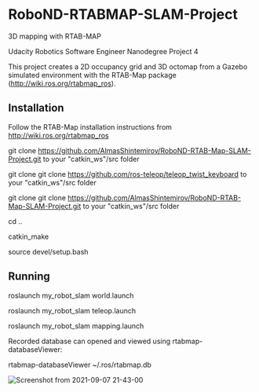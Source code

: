 # RoboND-RTABMAP-SLAM-Project
3D mapping with RTAB-MAP  

Udacity Robotics Software Engineer Nanodegree Project 4 

This project creates a 2D occupancy grid and 3D octomap from a Gazebo simulated environment with the RTAB-Map package (http://wiki.ros.org/rtabmap_ros).

## Installation

  Follow the RTAB-Map installation instructions from http://wiki.ros.org/rtabmap_ros
  
  git clone https://github.com/AlmasShintemirov/RoboND-RTAB-Map-SLAM-Project.git to your "catkin_ws"/src folder
  
  git clone git clone https://github.com/ros-teleop/teleop_twist_keyboard to your "catkin_ws"/src folder
  
  git clone git clone https://github.com/AlmasShintemirov/RoboND-RTAB-Map-SLAM-Project.git to your "catkin_ws"/src folder
  
  cd ..
  
  catkin_make
  
  source devel/setup.bash

## Running

roslaunch my_robot_slam world.launch

roslaunch my_robot_slam teleop.launch

roslaunch my_robot_slam mapping.launch


Recorded database can opened and viewed using rtabmap-databaseViewer:

rtabmap-databaseViewer ~/.ros/rtabmap.db

![Screenshot from 2021-09-07 21-43-00](https://user-images.githubusercontent.com/13367696/132380884-50dd08e3-18b3-418c-9d1e-612b3ce9363e.png)

